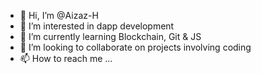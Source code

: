 - 👋 Hi, I’m @Aizaz-H
- 👀 I’m interested in dapp development
- 🌱 I’m currently learning Blockchain, Git & JS
- 💞️ I’m looking to collaborate on projects involving coding
- 📫 How to reach me ...

<!---
Aizaz-H/Aizaz-H is a ✨ special ✨ repository because its `README.md` (this file) appears on your GitHub profile.
You can click the Preview link to take a look at your changes.
--->
